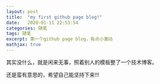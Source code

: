 ```yaml
---
layout: post
title:  "my first github page blog!"
date:   2020-01-11 22:53:54
categories: 随笔
tags: 随笔
excerpt: 第一个github page blog，有点小激动
mathjax: true
---
```


其实没什么，就是闲来无事，照着别人的模板整了一个技术博客。

还是蛮有意思的，希望自己能坚持下来!!!

